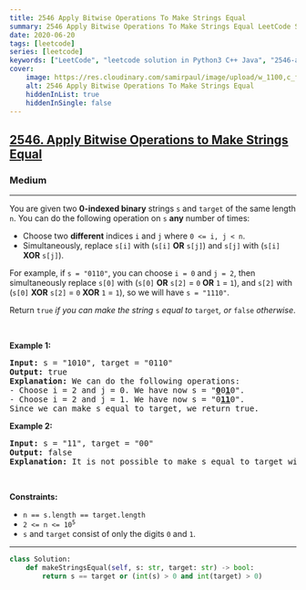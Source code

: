 ```yaml
---
title: 2546 Apply Bitwise Operations To Make Strings Equal
summary: 2546 Apply Bitwise Operations To Make Strings Equal LeetCode Solution Explained
date: 2020-06-20
tags: [leetcode]
series: [leetcode]
keywords: ["LeetCode", "leetcode solution in Python3 C++ Java", "2546-apply-bitwise-operations-to-make-strings-equal LeetCode Solution Explained"]
cover:
    image: https://res.cloudinary.com/samirpaul/image/upload/w_1100,c_fit,co_rgb:FFFFFF,l_text:Arial_75_bold:2546 Apply Bitwise Operations To Make Strings Equal - Solution Explained/problem-solving.webp
    alt: 2546 Apply Bitwise Operations To Make Strings Equal
    hiddenInList: true
    hiddenInSingle: false
---
```



<h2><a href="https://leetcode.com/problems/apply-bitwise-operations-to-make-strings-equal/">2546. Apply Bitwise Operations to Make Strings Equal</a></h2><h3>Medium</h3><hr><div><p>You are given two <strong>0-indexed binary</strong> strings <code>s</code> and <code>target</code> of the same length <code>n</code>. You can do the following operation on <code>s</code> <strong>any</strong> number of times:</p>

<ul>
	<li>Choose two <strong>different</strong> indices <code>i</code> and <code>j</code> where <code>0 &lt;= i, j &lt; n</code>.</li>
	<li>Simultaneously, replace <code>s[i]</code> with (<code>s[i]</code> <strong>OR</strong> <code>s[j]</code>) and <code>s[j]</code> with (<code>s[i]</code> <strong>XOR</strong> <code>s[j]</code>).</li>
</ul>

<p>For example, if <code>s = "0110"</code>, you can choose <code>i = 0</code> and <code>j = 2</code>, then simultaneously replace <code>s[0]</code> with (<code>s[0]</code> <strong>OR</strong> <code>s[2]</code> = <code>0</code> <strong>OR</strong> <code>1</code> = <code>1</code>), and <code>s[2]</code> with (<code>s[0]</code> <strong>XOR</strong> <code>s[2]</code> = <code>0</code> <strong>XOR</strong> <code>1</code> = <code>1</code>), so we will have <code>s = "1110"</code>.</p>

<p>Return <code>true</code> <em>if you can make the string </em><code>s</code><em> equal to </em><code>target</code><em>, or </em><code>false</code><em> otherwise</em>.</p>

<p>&nbsp;</p>
<p><strong class="example">Example 1:</strong></p>

<pre><strong>Input:</strong> s = "1010", target = "0110"
<strong>Output:</strong> true
<strong>Explanation:</strong> We can do the following operations:
- Choose i = 2 and j = 0. We have now s = "<strong><u>0</u></strong>0<strong><u>1</u></strong>0".
- Choose i = 2 and j = 1. We have now s = "0<strong><u>11</u></strong>0".
Since we can make s equal to target, we return true.
</pre>

<p><strong class="example">Example 2:</strong></p>

<pre><strong>Input:</strong> s = "11", target = "00"
<strong>Output:</strong> false
<strong>Explanation:</strong> It is not possible to make s equal to target with any number of operations.
</pre>

<p>&nbsp;</p>
<p><strong>Constraints:</strong></p>

<ul>
	<li><code>n == s.length == target.length</code></li>
	<li><code>2 &lt;= n &lt;= 10<sup>5</sup></code></li>
	<li><code>s</code> and <code>target</code> consist of only the digits <code>0</code> and <code>1</code>.</li>
</ul>
</div>

---




```python
class Solution:
    def makeStringsEqual(self, s: str, target: str) -> bool:
        return s == target or (int(s) > 0 and int(target) > 0)
        
```
